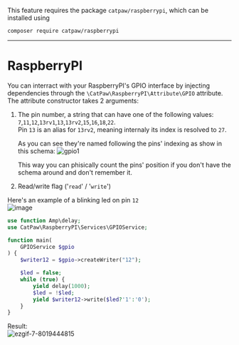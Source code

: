 This feature requires the package `catpaw/raspberrypi`, which can be installed using<br/>
```
composer require catpaw/raspberrypi
```
<hr/>

# RaspberryPI

You can interract with your RaspberryPI's GPIO interface by injecting dependencies through the `\CatPaw\RaspberryPI\Attribute\GPIO` attribute.<br/>
The attribute constructor takes 2 arguments:

1. The pin number, a string that can have one of the following values: `7`,`11`,`12`,`13rv1`,`13`,`13rv2`,`15`,`16`,`18`,`22`.<br/>
Pin `13` is an alias for `13rv2`, meaning internaly its index is resolved to `27`.

    As you can see they're named following the pins' indexing as show in this schema:
    ![gpio1](https://user-images.githubusercontent.com/6891346/152225115-782f0313-d525-4d5f-9b5c-cecd32fdd865.png)

    This way you can phisically count the pins' position if you don't have the schema around and don't remember it.
2. Read/write flag ('`read`' / '`write`')

Here's an example of a blinking led on pin `12`<br/>
![image](https://user-images.githubusercontent.com/6891346/152228030-7d1f5cba-6308-42be-bc14-c62df1a81554.png)

```php
use function Amp\delay;
use CatPaw\RaspberryPI\Services\GPIOService;

function main(
    GPIOService $gpio
) {
    $writer12 = $gpio->createWriter("12");

    $led = false;
    while (true) {
        yield delay(1000);
        $led = !$led;
        yield $writer12->write($led?'1':'0');
    }
}
```

Result:<br/>
![ezgif-7-8019444815](https://user-images.githubusercontent.com/6891346/152222230-e504eaa4-e014-4c91-ae56-3d4376b1d3d2.gif)
